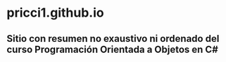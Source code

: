 # pricci1.github.io

## Sitio con resumen no exaustivo ni ordenado del curso Programación Orientada a Objetos en C#
